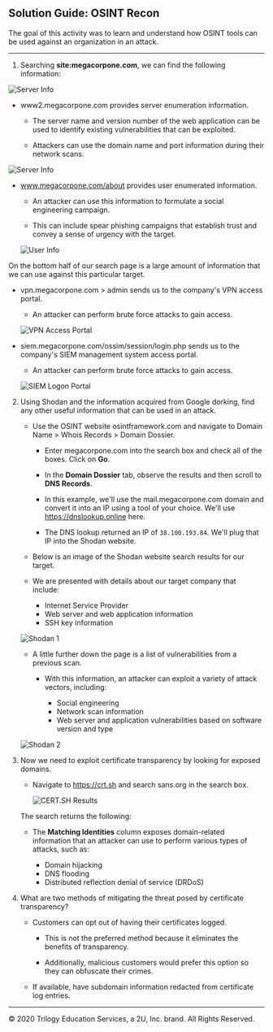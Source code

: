 ## Solution Guide: OSINT Recon
 
 The goal of this activity was to learn and understand how OSINT tools can be used against an organization in an attack.
 

---
 
1. Searching **site:megacorpone.com**, we can find the following information:

 ![Server Info](Images/GHACK_SEARCH_1.png)

  - www2.megacorpone.com provides server enumeration information.
 
    - The server name and version number of the web application can be used to identify existing vulnerabilities that can be exploited.
 
     - Attackers can use the domain name and port information during their network scans.
 
   ![Server Info](Images/GHACK_SERVER_INFO.png)
 
- www.megacorpone.com/about provides user enumerated information.
 
   - An attacker can use this information to formulate a social engineering campaign.
 
   - This can include spear phishing campaigns that establish trust and convey a sense of urgency with the target.
 
    ![User Info](Images/GHACK_USER_INFO.png)
 
 
On the bottom half of our search page is a large amount of information that we can use against this particular target.
 
- vpn.megacorpone.com > admin sends us to the company's VPN access portal.
 
   - An attacker can perform brute force attacks to gain access.
 
    ![VPN Access Portal](Images/GHACK_VPN.png)
 
- siem.megacorpone.com/ossim/session/login.php sends us to the company's SIEM management system access portal.
 
   - An attacker can perform brute force attacks to gain access.
 
   ![SIEM Logon Portal](Images/GHACK_SIEM_LOGIN.png)
  
2. Using Shodan and the information acquired from Google dorking, find any other useful information that can be used in an attack.
  
   - Use the OSINT website osintframework.com and navigate to Domain Name > Whois Records > Domain Dossier.

     - Enter megacorpone.com into the search box and check all of the boxes. Click on **Go**.
 
     - In the **Domain Dossier** tab, observe the results and then scroll to **DNS Records**.
 
     - In this example, we'll use the mail.megacorpone.com domain and convert it into an IP using a tool of your choice. We'll use https://dnslookup.online here.
 
     - The DNS lookup returned an IP of `38.100.193.84`. We'll plug that IP into the Shodan website.
 
    - Below is an image of the Shodan website search results for our target.
  
    - We are presented with details about our target company that include:
  
      - Internet Service Provider
      - Web server and web application information
      - SSH key information
    
     ![Shodan 1](Images/SHODAN_IO.png)
 
 
    - A little further down the page is a list of vulnerabilities from a previous scan.
    
      - With this information, an attacker can exploit a variety of attack vectors, including:
    
        - Social engineering
        - Network scan information
        - Web server and application vulnerabilities based on software version and type 
    
   ![Shodan 2](Images/SHODAN_IO_2.png)

 
3. Now we need to exploit certificate transparency by looking for exposed domains.
 
    - Navigate to https://crt.sh and search sans.org in the search box. 
      
      ![CERT.SH Results](Images/CERT_SH_2.png)

     The search returns the following: 
  
    - The **Matching Identities** column exposes domain-related information that an attacker can use to perform various types of attacks, such as:
  
      - Domain hijacking
      - DNS flooding
      - Distributed reflection denial of service (DRDoS)
  
4. What are two methods of mitigating the threat posed by certificate transparency?
  
    - Customers can opt out of having their certificates logged.
  
      - This is not the preferred method because it eliminates the benefits of transparency.

      - Additionally, malicious customers would prefer this option so they can obfuscate their crimes.
  
    - If available, have subdomain information redacted from certificate log entries.
 
 
---
© 2020 Trilogy Education Services, a 2U, Inc. brand. All Rights Reserved.
